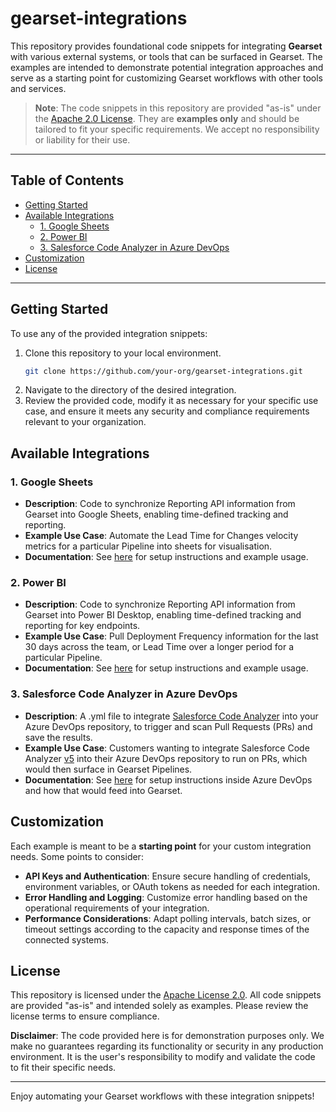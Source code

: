 <!-- omit in toc -->
# gearset-integrations

This repository provides foundational code snippets for integrating **Gearset** with various external systems, or tools that can be surfaced in Gearset. The examples are intended to demonstrate potential integration approaches and serve as a starting point for customizing Gearset workflows with other tools and services.

> **Note**: The code snippets in this repository are provided "as-is" under the [Apache 2.0 License](./LICENSE). They are **examples only** and should be tailored to fit your specific requirements. We accept no responsibility or liability for their use.

---
<!-- omit in toc -->
## Table of Contents

- [Getting Started](#getting-started)
- [Available Integrations](#available-integrations)
  - [1. Google Sheets](#1-google-sheets)
  - [2. Power BI](#2-power-bi)
  - [3. Salesforce Code Analyzer in Azure DevOps](#3-salesforce-code-analyzer-in-azure-devops)
- [Customization](#customization)
- [License](#license)

---

## Getting Started

To use any of the provided integration snippets:
1. Clone this repository to your local environment.
   ```bash
   git clone https://github.com/your-org/gearset-integrations.git
   ```
2. Navigate to the directory of the desired integration.
3. Review the provided code, modify it as necessary for your specific use case, and ensure it meets any security and compliance requirements relevant to your organization.

## Available Integrations

### 1. Google Sheets
   - **Description**: Code to synchronize Reporting API information from Gearset into Google Sheets, enabling time-defined tracking and reporting.
   - **Example Use Case**: Automate the Lead Time for Changes velocity metrics for a particular Pipeline into sheets for visualisation.
   - **Documentation**: See [here](https://docs.gearset.com/en/articles/10062950-using-google-sheets-with-gearset-s-reporting-api) for setup instructions and example usage.

### 2. Power BI
   - **Description**: Code to synchronize Reporting API information from Gearset into Power BI Desktop, enabling time-defined tracking and reporting for key endpoints.
   - **Example Use Case**: Pull Deployment Frequency information for the last 30 days across the team, or Lead Time over a longer period for a particular Pipeline.
   - **Documentation**: See [here](https://docs.gearset.com/en/articles/9596583-using-powerbi-with-gearset-s-reporting-api) for setup instructions and example usage.

### 3. Salesforce Code Analyzer in Azure DevOps
   - **Description**: A .yml file to integrate [Salesforce Code Analyzer](https://developer.salesforce.com/docs/platform/salesforce-code-analyzer/guide/code-analyzer.html) into your Azure DevOps repository, to trigger and scan Pull Requests (PRs) and save the results.
   - **Example Use Case**: Customers wanting to integrate Salesforce Code Analyzer [v5](https://github.com/forcedotcom/sfdx-scanner) into their Azure DevOps repository to run on PRs, which would then surface in Gearset Pipelines.
   - **Documentation**: See [here](https://devopslaunchpad.com/blog/salesforce-code-analyzer) for setup instructions inside Azure DevOps and how that would feed into Gearset.

## Customization

Each example is meant to be a **starting point** for your custom integration needs. Some points to consider:
- **API Keys and Authentication**: Ensure secure handling of credentials, environment variables, or OAuth tokens as needed for each integration.
- **Error Handling and Logging**: Customize error handling based on the operational requirements of your integration.
- **Performance Considerations**: Adapt polling intervals, batch sizes, or timeout settings according to the capacity and response times of the connected systems.

## License

This repository is licensed under the [Apache License 2.0](./LICENSE). All code snippets are provided "as-is" and intended solely as examples. Please review the license terms to ensure compliance.

**Disclaimer**: The code provided here is for demonstration purposes only. We make no guarantees regarding its functionality or security in any production environment. It is the user's responsibility to modify and validate the code to fit their specific needs.

---

Enjoy automating your Gearset workflows with these integration snippets!
